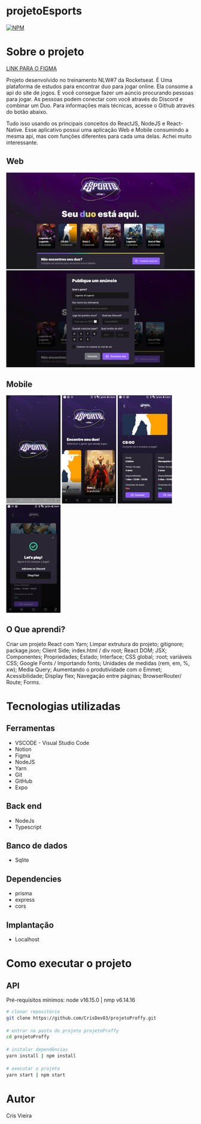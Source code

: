 # projetoEsports

[![NPM](https://img.shields.io/npm/l/react)](https://github.com/CrisDev83/projetoEsports/blob/master/LICENSE) 

# Sobre o projeto

[LINK PARA O FIGMA](https://www.figma.com/file/9ugPBK4GQmJLB0Gf7swXQx/NLW-eSports-(Community)?node-id=6%3A23&t=O7KweYj0UY225aiA-0)

Projeto desenvolvido no treinamento NLW#7 da Rocketseat. É Uma plataforma de estudos para encontrar duo para jogar online. Ela consome a api do site de jogos. E você consegue fazer um aúncio procurando pessoas para jogar. As pessoas podem conectar com você através do Discord e combinar um Duo. Para informações mais técnicas, acesse o Github através do botão abaixo.

Tudo isso usando os principais conceitos do ReactJS, NodeJS e React-Native. Esse aplicativo possui uma aplicação Web e Mobile consumindo a mesma api, mas com funções diferentes para cada uma delas. Achei muito interessante. 

## Web
<div align="center"> 
    <img src="https://github.com/CrisDev83/assets-projects/blob/master/esportsTela1.png" />
    <img src="https://github.com/CrisDev83/assets-projects/blob/master/esportsTela2.png" />
</div>

## Mobile
![mobile1](https://github.com/CrisDev83/assets-projects/blob/master/esportsMobile1.png)
![mobile2](https://github.com/CrisDev83/assets-projects/blob/master/esportsMobile2.png)
![mobile3](https://github.com/CrisDev83/assets-projects/blob/master/esportsMobile3.png)
![mobile4](https://github.com/CrisDev83/assets-projects/blob/master/esportsMobile4.png)

## O Que aprendi?

Criar um projeto React com Yarn; Limpar extrutura do projeto; gitignore; package.json; Client Side; index.html / div root; React DOM; JSX; Componentes; Propriedades; Estado; Interface; CSS global; :root; variáveis CSS; Google Fonts / Importando fonts; Unidades de medidas (rem, em, %, xw); Media Query; Aumentando o produtividade com o Emmet; Acessibilidade; Display flex; Navegação entre páginas; BrowserRouter/ Route; Forms.
 

# Tecnologias utilizadas
## Ferramentas 
- VSCODE - Visual Studio Code
- Notion
- Figma
- NodeJS
- Yarn
- Git
- GitHub
- Expo

## Back end
- NodeJs
- Typescript

## Banco de dados
- Sqlite

## Dependencies
- prisma
- express
- cors

## Implantação 
- Localhost

# Como executar o projeto

## API
Pré-requisitos mínimos: node v16.15.0 | nmp v6.14.16

```zsh
# clonar repositório
git clone https://github.com/CrisDev83/projetoProffy.git

# entrar na pasta do projeto projetoProffy
cd projetoProffy

# instalar dependências
yarn install | npm install

# executar o projeto
yarn start | npm start
```

# Autor

Cris Vieira
